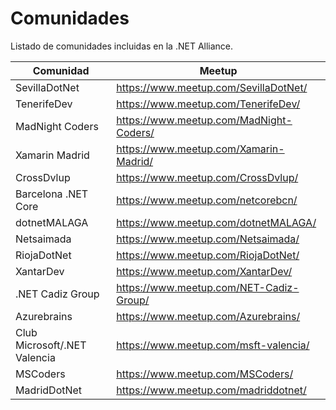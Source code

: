 # Comunidades

Listado de comunidades incluidas en la .NET Alliance.

| Comunidad  | Meetup   |
|------------|----------|
| SevillaDotNet   | https://www.meetup.com/SevillaDotNet/   |
| TenerifeDev   | https://www.meetup.com/TenerifeDev/   |
| MadNight Coders  | https://www.meetup.com/MadNight-Coders/   |
| Xamarin Madrid   | https://www.meetup.com/Xamarin-Madrid/   |
| CrossDvlup   | https://www.meetup.com/CrossDvlup/   |
| Barcelona .NET Core   | https://www.meetup.com/netcorebcn/  |
| dotnetMALAGA  | https://www.meetup.com/dotnetMALAGA/  |
| Netsaimada  | https://www.meetup.com/Netsaimada/   |
| RiojaDotNet  | https://www.meetup.com/RiojaDotNet/  |
| XantarDev  | https://www.meetup.com/XantarDev/  |
| .NET Cadiz Group  | https://www.meetup.com/NET-Cadiz-Group/  |
| Azurebrains  | https://www.meetup.com/Azurebrains/ |
| Club Microsoft/.NET Valencia | https://www.meetup.com/msft-valencia/ |
| MSCoders | https://www.meetup.com/MSCoders/ |
| MadridDotNet | https://www.meetup.com/madriddotnet/ |
